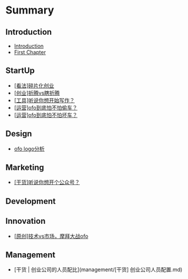 # Summary

## Introduction

* [Introduction](README.md)
* [First Chapter](chapter1.md)

## StartUp

* [\[看法\]碎片化创业](startup/[看法]碎片化创业.md)
* [\[创业\]折腾vs瞎折腾](startup/[创业]折腾vs瞎折腾.md)
* [\[工具\]听说你想开始写作？](startup/[工具]听说你想开始写作？.md)
* [\[运营\]ofo到底怕不怕偷车？](startup/ofo到底怕不怕偷车？.md)
* [\[运营\]ofo到底怕不怕坏车？](startup/ofo到底怕不怕坏车？.md)

## Design

* [ofo logo分析](design/ofo-logo分析.md)

## Marketing

* [\[干货\]听说你想开个公众号？](marketing/[干货]听说你想开个公众号？.md)

## Development

## Innovation

* [\[原创\]技术vs市场，摩拜大战ofo](innovation/[原创]技术vs市场，摩拜大战ofo.md)

## Management

* [干货 | 创业公司的人员配比](management/[干货] 创业公司人员配置.md)

